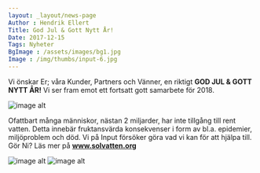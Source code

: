 ```yaml
---
layout: _layout/news-page
Author : Hendrik Ellert
Title: God Jul & Gott Nytt År!
Date: 2017-12-15
Tags: Nyheter
BgImage : /assets/images/bg1.jpg
Image : /img/thumbs/input-6.jpg
---
```


Vi önskar Er; våra Kunder, Partners och Vänner, en riktigt **GOD JUL & GOTT NYTT ÅR!**
Vi ser fram emot ett fortsatt gott samarbete för 2018.

![image alt](/img/nyheter/Jul2017.png)

Ofattbart många människor, nästan 2 miljarder, har inte tillgång till rent vatten.
Detta innebär fruktansvärda konsekvenser i form av bl.a. epidemier, miljöproblem och död.
Vi på Input försöker göra vad vi kan för att hjälpa till. Gör Ni?
Läs mer på **www.solvatten.org**

![image alt](/img/nyheter/Solvatten1.png) ![image alt](/img/nyheter/Solvatten2.png) 
